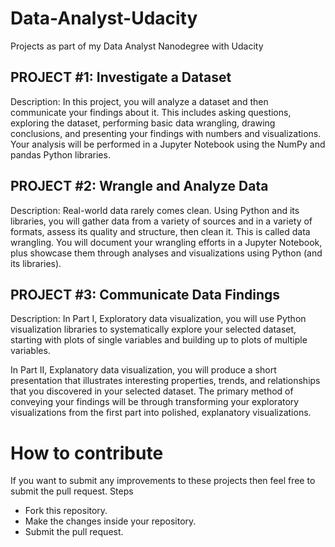 # Data-Analyst-Udacity
Projects as part of my Data Analyst Nanodegree with Udacity

## PROJECT #1: Investigate a Dataset

Description:
In this project, you will analyze a dataset and then communicate
your findings about it. This includes asking questions, exploring
the dataset, performing basic data wrangling, drawing
conclusions, and presenting your findings with numbers and
visualizations. Your analysis will be performed in a Jupyter
Notebook using the NumPy and pandas Python libraries.

## PROJECT #2: Wrangle and Analyze Data

Description:
Real-world data rarely comes clean. Using Python and its
libraries, you will gather data from a variety of sources and in a
variety of formats, assess its quality and structure, then clean it.
This is called data wrangling. You will document your wrangling
efforts in a Jupyter Notebook, plus showcase them through
analyses and visualizations using Python (and its libraries).

## PROJECT #3: Communicate Data Findings

Description:
In Part I, Exploratory data visualization, you will use Python visualization libraries to systematically explore your selected
dataset, starting with plots of single variables and building up to plots of multiple variables.

In Part II, Explanatory data visualization, you will produce a short presentation that illustrates interesting properties, trends,
and relationships that you discovered in your selected dataset. The primary method of conveying your findings will be
through transforming your exploratory visualizations from the first part into polished, explanatory visualizations.

# How to contribute
If you want to submit any improvements to these projects then feel free to submit the pull request.
Steps
- Fork this repository.
- Make the changes inside your repository.
- Submit the pull request.
